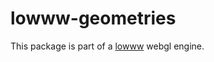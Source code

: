 lowww-geometries
===

This package is part of a [lowww](https://github.com/andrevenancio/lowww) webgl engine.
